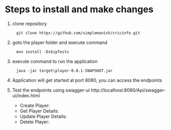 # Steps to install and make changes

1. clone repository
```
	 git clone https://github.com/simplemanish/cricinfo.git
```
2. goto the player folder and execute command 
```
	 mvn install -DskipTests
```
3. execute command to run the application
```
	 java -jar target\player-0.0.1-SNAPSHOT.jar
```
4. Application will get started at port 8080, you can access the endpoints
   
6. Test the endpoints using swagger-ui http://localhost:8080/Api/swagger-ui/index.html
	* Create Player:
   	* Get Player Details:
   	* Update Player Details:
 	* Delete Player:
 
